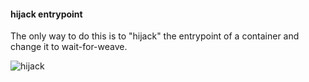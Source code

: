 #### hijack entrypoint

The only way to do this is to "hijack" the entrypoint of a container and change it to wait-for-weave.

![hijack](slides/images/hijack.jpg "hijack")
